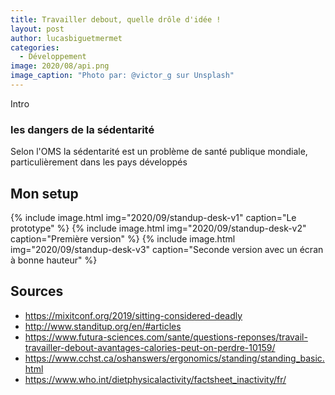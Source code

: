 ```yaml
---
title: Travailler debout, quelle drôle d'idée !
layout: post
author: lucasbiguetmermet
categories:
  - Développement
image: 2020/08/api.png
image_caption: "Photo par: @victor_g sur Unsplash"
---
```


Intro

### les dangers de la sédentarité

Selon l'OMS la sédentarité est un problème de santé publique mondiale, particulièrement dans les pays développés

## Mon setup

{% include image.html img="2020/09/standup-desk-v1" caption="Le prototype" %}
{% include image.html img="2020/09/standup-desk-v2" caption="Première version" %}
{% include image.html img="2020/09/standup-desk-v3" caption="Seconde version avec un écran à bonne hauteur" %}

## Sources

- https://mixitconf.org/2019/sitting-considered-deadly
- http://www.standitup.org/en/#articles
- https://www.futura-sciences.com/sante/questions-reponses/travail-travailler-debout-avantages-calories-peut-on-perdre-10159/
- https://www.cchst.ca/oshanswers/ergonomics/standing/standing_basic.html
- https://www.who.int/dietphysicalactivity/factsheet_inactivity/fr/